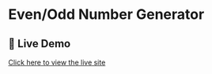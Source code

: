 # Even/Odd Number Generator

## 🚀 Live Demo

[Click here to view the live site](https://day13evenoddnumbergenerator.netlify.app/)